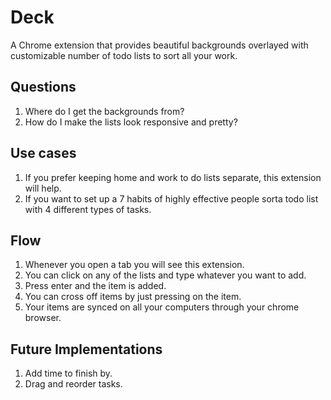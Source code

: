 # Deck

A Chrome extension that provides beautiful backgrounds overlayed with customizable number of todo lists to sort all your work.

## Questions

1. Where do I get the backgrounds from?
2. How do I make the lists look responsive and pretty?


## Use cases
1. If you prefer keeping home and work to do lists separate, this extension will help.
2. If you want to set up a 7 habits of highly effective people sorta todo list with 4 different types of tasks.


## Flow

1. Whenever you open a tab you will see this extension.
2. You can click on any of the lists and type whatever you want to add.
3. Press enter and the item is added.
4. You can cross off items by just pressing on the item.
5. Your items are synced on all your computers through your chrome browser.

## Future Implementations

1. Add time to finish by.
2. Drag and reorder tasks.